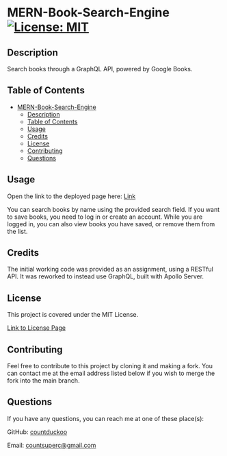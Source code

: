 # MERN-Book-Search-Engine [![License: MIT](https://img.shields.io/badge/License-MIT-yellow.svg)](https://opensource.org/licenses/MIT)

## Description

Search books through a GraphQL API, powered by Google Books.

## Table of Contents
- [MERN-Book-Search-Engine ](#mern-book-search-engine-)
  - [Description](#description)
  - [Table of Contents](#table-of-contents)
  - [Usage](#usage)
  - [Credits](#credits)
  - [License](#license)
  - [Contributing](#contributing)
  - [Questions](#questions)

## Usage

Open the link to the deployed page here: [Link](https://mern-book-search-engine-0nlf.onrender.com/)

You can search books by name using the provided search field. If you want to save books, you need to log in or create an account. While you are logged in, you can also view books you have saved, or remove them from the list.

## Credits

The initial working code was provided as an assignment, using a RESTful API. It was reworked to instead use GraphQL, built with Apollo Server.

## License

This project is covered under the MIT License.

[Link to License Page](/LICENSE)

## Contributing

Feel free to contribute to this project by cloning it and making a fork. You can contact me at the email address listed below if you wish to merge the fork into the main branch.

## Questions

If you have any questions, you can reach me at one of these place(s):  

GitHub: [countduckoo](github.com/countduckoo)

Email: [countsuperc@gmail.com](mailto:countsuperc@gmail.com)



